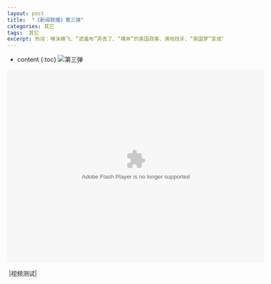 ```yaml
---
layout: post
title:  "《新闻联播》第三弹"
categories: 其它
tags:  其它
excerpt: 热词：唾沫横飞、“遮羞布”弄丢了、“裸奔”的美国政客、满地找牙、“美国梦”变成“美国噩梦”、能不讲理就不讲理、选择性色盲、撒谎不脸红、自黑……
---
```


* content
{:toc}
![第三弹](https://s2.ax1x.com/2019/08/06/ehQrGt.jpg)



<OBJECT classid="clsid:D27CDB6E-AE6D-11cf-96B8-444553540000" width="600" height="450" id="polyvplayer107371d5a36c50a2060f47283ac7fd57_1"><PARAM NAME=movie VALUE="//player.polyv.net/videos/player.swf" /><param name="allowscriptaccess" value="always" /><param name="wmode" value="Transparent" /><param name="flashvars" value="vid=107371d5a36c50a2060f47283ac7fd57_1" /><param name="allowFullScreen" value="true" /><EMBED src="//player.polyv.net/videos/player.swf" width="600" height="450"  TYPE="application/x-shockwave-flash" allowscriptaccess="always" wmode="Transparent" name="polyvplayer107371d5a36c50a2060f47283ac7fd57_1" allowFullScreen="true" flashvars="vid=107371d5a36c50a2060f47283ac7fd57_1"></EMBED></OBJECT>

​																			|视频测试|
